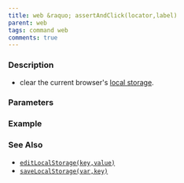 ```yaml
---
title: web &raquo; assertAndClick(locator,label)
parent: web
tags: command web
comments: true
---
```


### Description

- clear the current browser's <a href="https://en.wikipedia.org/wiki/Web_storage#Local_and_session_storage" class="external-link" target="_nexial_target">local storage</a>.

### Parameters

### Example

### See Also

- [`editLocalStorage(key,value)`](editLocalStorage(key,value).html)
- [`saveLocalStorage(var,key)`](saveLocalStorage(var,key).html)